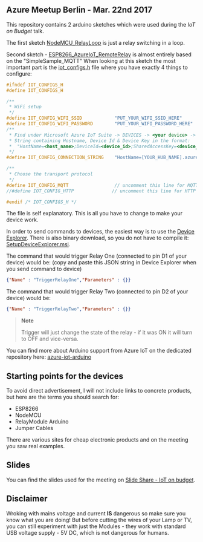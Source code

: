 ## Azure Meetup Berlin - Mar. 22nd 2017
This repository contains 2 arduino sketches which were used during the *IoT on Budget* talk.

The first sketch [NodeMCU_RelayLoop](NodeMCU_RelayLoop/) is just a relay switching in a loop.

Second sketch - [ESP8266_AzureIoT_RemoteRelay](ESP8266_AzureIoT_RemoteRelay/) is almost entirely based on the "SimpleSample_MQTT" 
When looking at this sketch the most important part is the [iot_configs.h](ESP8266_AzureIoT_RemoteRelay/iot_configs.h) file where you have exactly 4 things to configure:

```c
#ifndef IOT_CONFIGS_H
#define IOT_CONFIGS_H

/**
 * WiFi setup
 */
#define IOT_CONFIG_WIFI_SSID            "PUT_YOUR_WIFI_SSID_HERE"
#define IOT_CONFIG_WIFI_PASSWORD        "PUT_YOUR_WIFI_PASSWORD_HERE"
/**
 * Find under Microsoft Azure IoT Suite -> DEVICES -> <your device> -> Device Details and Authentication Keys
 * String containing Hostname, Device Id & Device Key in the format:
 *  "HostName=<host_name>;DeviceId=<device_id>;SharedAccessKey=<device_key>"    
 */
#define IOT_CONFIG_CONNECTION_STRING    "HostName=[YOUR_HUB_NAME].azure-devices.net;DeviceId=[DEVICE_ID_FROM_IOT_HUB];SharedAccessKey=[DEVICE_KEY_FROM_IOT_HUB]"

/** 
 * Choose the transport protocol
 */
#define IOT_CONFIG_MQTT                 // uncomment this line for MQTT
//#define IOT_CONFIG_HTTP              // uncomment this line for HTTP

#endif /* IOT_CONFIGS_H */
```

The file is self explanatory. This is all you have to change to make your device work.

In order to send commands to devices, the easiest way is to use the [Device Explorer](https://github.com/Azure/azure-iot-sdk-csharp/tree/master/tools/DeviceExplorer). 
There is also binary download, so you do not have to compile it: [SetupDeviceExplorer.msi](https://github.com/Azure/azure-iot-sdks/releases/download/2016-11-17/SetupDeviceExplorer.msi).

The command that would trigger Relay One (connected to pin D1 of your device) would be:
(copy and paste this JSON string in Device Explorer when you send command to device)
```json
{"Name" : "TriggerRelayOne","Parameters" : {}}
```

The command that would trigger Relay Two (connected to pin D2 of your device) would be:
```json
{"Name" : "TriggerRelayTwo","Parameters" : {}}
```

> **Note**
>
> Trigger will just change the state of the relay - if it was ON it will turn to OFF and vice-versa.

You can find more about Arduino support from Azure IoT on the dedicated repository here: [azure-iot-arduino](https://github.com/Azure/azure-iot-arduino)

## Starting points for the devices
To avoid direct advertisement, I will not include links to concrete products, but here are the terms you should search for:

 - ESP8266
 - NodeMCU
 - RelayModule Arduino
 - Jumper Cables

There are various sites for cheap electronic products and on the meeting you saw real examples.

## Slides

You can find the slides used for the meeting on [Slide Share - IoT on budget](https://www.slideshare.net/AntonStaykov/iot-on-budget).

## Disclaimer

Wroking with mains voltage and current **IS** dangerous so make sure you know what you are doing! 
But before cutting the wires of your Lamp or TV, you can still experiment with just the Modules - 
they work with standard USB voltage supply - 5V DC, which is not dangerous for humans.

